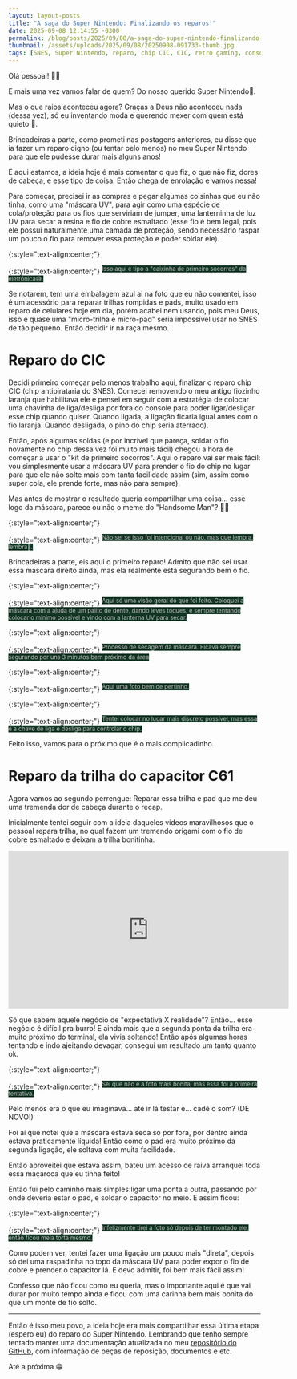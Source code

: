 ```yaml
---
layout: layout-posts
title: "A saga do Super Nintendo: Finalizando os reparos!"
date: 2025-09-08 12:14:55 -0300
permalink: /blog/posts/2025/09/08/a-saga-do-super-nintendo-finalizando-os-reparos
thumbnail: /assets/uploads/2025/09/08/20250908-091733-thumb.jpg
tags: [SNES, Super Nintendo, reparo, chip CIC, CIC, retro gaming, consoles antigos, colecionismo, reparo de trilha, eletrônica, soldagem, conserto]
---
```


Olá pessoal! 👋🏻

E mais uma vez vamos falar de quem? Do nosso querido Super Nintendo🥰.

Mas o que raios aconteceu agora? Graças a Deus não aconteceu nada (dessa vez), só eu inventando moda e querendo mexer com quem está quieto 🤣.

Brincadeiras a parte, como prometi nas postagens anteriores, eu disse que ia fazer um reparo digno (ou tentar pelo menos) no meu Super Nintendo para que ele pudesse durar mais alguns anos!

E aqui estamos, a ideia hoje é mais comentar o que fiz, o que não fiz, dores de cabeça, e esse tipo de coisa. Então chega de enrolação e vamos nessa!

Para começar, precisei ir as compras e pegar algumas coisinhas que eu não tinha, como uma "máscara UV", para agir como uma espécie de cola/proteção para os fios que serviriam de jumper, uma lanterninha de luz UV para secar a resina e fio de cobre esmaltado (esse fio é bem legal, pois ele possui naturalmente uma camada de proteção, sendo necessário raspar um pouco o fio para remover essa proteção e poder soldar ele).

{:style="text-align:center;"}
<a href="20250908-091733.jpg" target="_blank"><img src="20250908-091733-thumb.jpg" alt=""></a>

{:style="text-align:center;"}
<sup><font style="background-color: #123524;" color="#C0C0C0">Isso aqui é tipo a "caixinha de primeiro socorros" da eletrônica😅.</font></sup>

Se notarem, tem uma embalagem azul ai na foto que eu não comentei, isso é um acessório para reparar trilhas rompidas e pads, muito usado em reparo de celulares hoje em dia, porém acabei nem usando, pois meu Deus, isso é quase uma "micro-trilha e micro-pad" seria impossível usar no SNES de tão pequeno. Então decidir ir na raça mesmo.

# Reparo do CIC

Decidi primeiro começar pelo menos trabalho aqui, finalizar o reparo chip CIC (chip antipirataria do SNES). Comecei removendo o meu antigo fiozinho laranja que habilitava ele e pensei em seguir com a estratégia de colocar uma chavinha de liga/desliga por fora do console para poder ligar/desligar esse chip quando quiser. Quando ligada, a ligação ficaria igual antes com o fio laranja. Quando desligada, o pino do chip seria aterrado).

Então, após algumas soldas (e por incrível que pareça, soldar o fio novamente no chip dessa vez foi muito mais fácil) chegou a hora de começar a usar o "kit de primeiro socorros". Aqui o reparo vai ser mais fácil: vou simplesmente usar a máscara UV para prender o fio do chip no lugar para que ele não solte mais com tanta facilidade assim (sim, assim como super cola, ele prende forte, mas não para sempre).

Mas antes de mostrar o resultado queria compartilhar uma coisa... esse logo da máscara, parece ou não o meme do "Handsome Man"? 🤣🤣

{:style="text-align:center;"}
<a href="ad99f6f0-4e8e-4fd4-8f0b-4133f979fdc1.jpg" target="_blank"><img src="ad99f6f0-4e8e-4fd4-8f0b-4133f979fdc1-thumb.jpg" alt=""></a>

{:style="text-align:center;"}
<sup><font style="background-color: #123524;" color="#C0C0C0">Não sei se isso foi intencional ou não, mas que lembra, lembra🤣.</font></sup>

Brincadeiras a parte, eis aqui o primeiro reparo! Admito que não sei usar essa máscara direito ainda, mas ela realmente está segurando bem o fio.

{:style="text-align:center;"}
<a href="20250906-193214.jpg" target="_blank"><img src="20250906-193214-thumb.jpg" alt=""></a>

{:style="text-align:center;"}
<sup><font style="background-color: #123524;" color="#C0C0C0">Aqui só uma visão geral do que foi feito. Coloquei a máscara com a ajuda de um palito de dente, dando leves toques, e sempre tentando colocar o mínimo possível e vindo com a lanterna UV para secar.</font></sup>

{:style="text-align:center;"}
<a href="63ed633e-5d21-448a-994a-4fc27e3774e2.jpg" target="_blank"><img src="63ed633e-5d21-448a-994a-4fc27e3774e2-thumb.jpg" alt=""></a>

{:style="text-align:center;"}
<sup><font style="background-color: #123524;" color="#C0C0C0">Processo de secagem da máscara. Ficava sempre segurando por uns 3 minutos bem próximo da área</font></sup>

{:style="text-align:center;"}
<a href="20250906-193230.jpg" target="_blank"><img src="20250906-193230-thumb.jpg" alt=""></a>

{:style="text-align:center;"}
<sup><font style="background-color: #123524;" color="#C0C0C0">Aqui uma foto bem de pertinho.</font></sup>

{:style="text-align:center;"}
<a href="20250908-110119.jpg" target="_blank"><img src="20250908-110119-thumb.jpg" alt=""></a>

{:style="text-align:center;"}
<sup><font style="background-color: #123524;" color="#C0C0C0">Tentei colocar no lugar mais discreto possível, mas essa é a chave de liga e desliga para controlar o chip.</font></sup>

Feito isso, vamos para o próximo que é o mais complicadinho.

# Reparo da trilha do capacitor C61

Agora vamos ao segundo perrengue: Reparar essa trilha e pad que me deu uma tremenda dor de cabeça durante o recap.

Inicialmente tentei seguir com a ideia daqueles vídeos maravilhosos que o pessoal repara trilha, no qual fazem um tremendo origami com o fio de cobre esmaltado e deixam a trilha bonitinha.

<center>
<div class="responsive-video">
<iframe width="560" height="315" src="https://www.youtube.com/embed/X6b-dxEkQJk?si=N2qQLK4YE-2IStxG" title="YouTube video player" frameborder="0" allow="accelerometer; autoplay; clipboard-write; encrypted-media; gyroscope; picture-in-picture; web-share" referrerpolicy="strict-origin-when-cross-origin" allowfullscreen></iframe>
</div>
</center>

Só que sabem aquele negócio de "expectativa X realidade"? Então... esse negócio é difícil pra burro! E ainda mais que a segunda ponta da trilha era muito próximo do terminal, ela vivia soltando! Então após algumas horas tentando e indo ajeitando devagar, consegui um resultado um tanto quanto ok.

{:style="text-align:center;"}
<a href="20250906-193427.jpg" target="_blank"><img src="20250906-193427-thumb.jpg" alt=""></a>

{:style="text-align:center;"}
<sup><font style="background-color: #123524;" color="#C0C0C0">Sei que não é a foto mais bonita, mas essa foi a primeira tentativa.</font></sup>

Pelo menos era o que eu imaginava... até ir lá testar e... cadê o som? (DE NOVO!)

Foi aí que notei que a máscara estava seca só por fora, por dentro ainda estava praticamente líquida! Então como o pad era muito próximo da segunda ligação, ele soltava com muita facilidade.

Então aproveitei que estava assim, bateu um acesso de raiva arranquei toda essa maçaroca que eu tinha feito! 

Então fui pelo caminho mais simples:ligar uma ponta a outra, passando por onde deveria estar o pad, e soldar o capacitor no meio. E assim ficou:

{:style="text-align:center;"}
<a href="20250906-210527.jpg" target="_blank"><img src="20250906-210527-thumb.jpg" alt=""></a>

{:style="text-align:center;"}
<sup><font style="background-color: #123524;" color="#C0C0C0">Infelizmente tirei a foto só depois de ter montado ele, então ficou meia torta mesmo.</font></sup>

Como podem ver, tentei fazer uma ligação um pouco mais "direta", depois só dei uma raspadinha no topo da máscara UV para poder expor o fio de cobre e prender o capacitor lá. E devo admitir, foi bem mais fácil assim!

Confesso que não ficou como eu queria, mas o importante aqui é que vai durar por muito tempo ainda e ficou com uma carinha bem mais bonita do que um monte de fio solto.

-------

Então é isso meu povo, a ideia hoje era mais compartilhar essa última etapa (espero eu) do reparo do Super Nintendo. Lembrando que tenho sempre tentado manter uma documentação atualizada no meu [repositório do GitHub](https://github.com/zenaror/Anotacoes-Consoles-Retro/), com informação de peças de reposição, documentos e etc.

Até a próxima 😁
